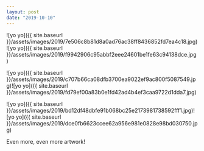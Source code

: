 ```yaml
---
layout: post
date: "2019-10-10"
---
```


![yo yo]({{ site.baseurl }}/assets/images/2019/7e506c8b81d8a0ad76ac38ff8436852fd7ea4c18.jpg)![yo yo]({{ site.baseurl }}/assets/images/2019/f9942906c95abbf2eee24601be1fe63c94138dce.jpg)

![yo yo]({{ site.baseurl }}/assets/images/2019/c707b66ca08dfb3700ea9022ef9ac800f5087549.jpg)![yo yo]({{ site.baseurl }}/assets/images/2019/fd79ef00a83b0e1fd42ad4b4ef3caa9722d1dda7.jpg)

![yo yo]({{ site.baseurl }}/assets/images/2019/bd12df48dbfe91b068bc25e2173981738592fff1.jpg)![yo yo]({{ site.baseurl }}/assets/images/2019/dce0fb6623ccee62a956e981e0828e98bd030750.jpg)

Even more, even more artwork!
